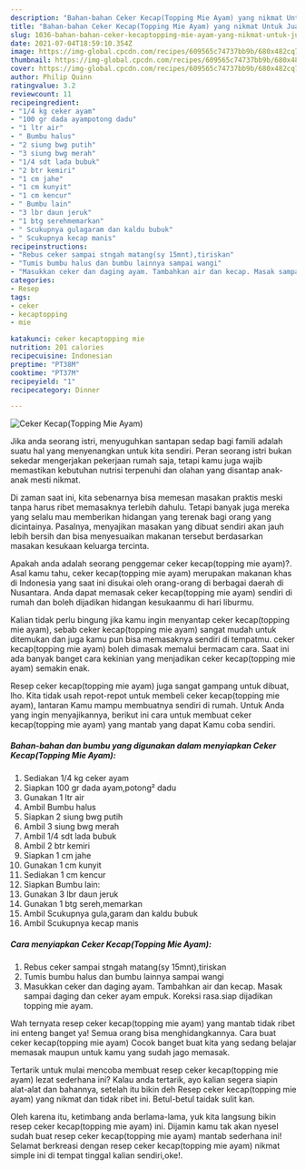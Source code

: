 ```yaml
---
description: "Bahan-bahan Ceker Kecap(Topping Mie Ayam) yang nikmat Untuk Jualan"
title: "Bahan-bahan Ceker Kecap(Topping Mie Ayam) yang nikmat Untuk Jualan"
slug: 1036-bahan-bahan-ceker-kecaptopping-mie-ayam-yang-nikmat-untuk-jualan
date: 2021-07-04T18:59:10.354Z
image: https://img-global.cpcdn.com/recipes/609565c74737bb9b/680x482cq70/ceker-kecaptopping-mie-ayam-foto-resep-utama.jpg
thumbnail: https://img-global.cpcdn.com/recipes/609565c74737bb9b/680x482cq70/ceker-kecaptopping-mie-ayam-foto-resep-utama.jpg
cover: https://img-global.cpcdn.com/recipes/609565c74737bb9b/680x482cq70/ceker-kecaptopping-mie-ayam-foto-resep-utama.jpg
author: Philip Quinn
ratingvalue: 3.2
reviewcount: 11
recipeingredient:
- "1/4 kg ceker ayam"
- "100 gr dada ayampotong dadu"
- "1 ltr air"
- " Bumbu halus"
- "2 siung bwg putih"
- "3 siung bwg merah"
- "1/4 sdt lada bubuk"
- "2 btr kemiri"
- "1 cm jahe"
- "1 cm kunyit"
- "1 cm kencur"
- " Bumbu lain"
- "3 lbr daun jeruk"
- "1 btg serehmemarkan"
- " Scukupnya gulagaram dan kaldu bubuk"
- " Scukupnya kecap manis"
recipeinstructions:
- "Rebus ceker sampai stngah matang(sy 15mnt),tiriskan"
- "Tumis bumbu halus dan bumbu lainnya sampai wangi"
- "Masukkan ceker dan daging ayam. Tambahkan air dan kecap. Masak sampai daging dan ceker ayam empuk. Koreksi rasa.siap dijadikan topping mie ayam."
categories:
- Resep
tags:
- ceker
- kecaptopping
- mie

katakunci: ceker kecaptopping mie 
nutrition: 201 calories
recipecuisine: Indonesian
preptime: "PT38M"
cooktime: "PT37M"
recipeyield: "1"
recipecategory: Dinner

---
```



![Ceker Kecap(Topping Mie Ayam)](https://img-global.cpcdn.com/recipes/609565c74737bb9b/680x482cq70/ceker-kecaptopping-mie-ayam-foto-resep-utama.jpg)

Jika anda seorang istri, menyuguhkan santapan sedap bagi famili adalah suatu hal yang menyenangkan untuk kita sendiri. Peran seorang istri bukan sekedar mengerjakan pekerjaan rumah saja, tetapi kamu juga wajib memastikan kebutuhan nutrisi terpenuhi dan olahan yang disantap anak-anak mesti nikmat.

Di zaman  saat ini, kita sebenarnya bisa memesan masakan praktis meski tanpa harus ribet memasaknya terlebih dahulu. Tetapi banyak juga mereka yang selalu mau memberikan hidangan yang terenak bagi orang yang dicintainya. Pasalnya, menyajikan masakan yang dibuat sendiri akan jauh lebih bersih dan bisa menyesuaikan makanan tersebut berdasarkan masakan kesukaan keluarga tercinta. 



Apakah anda adalah seorang penggemar ceker kecap(topping mie ayam)?. Asal kamu tahu, ceker kecap(topping mie ayam) merupakan makanan khas di Indonesia yang saat ini disukai oleh orang-orang di berbagai daerah di Nusantara. Anda dapat memasak ceker kecap(topping mie ayam) sendiri di rumah dan boleh dijadikan hidangan kesukaanmu di hari liburmu.

Kalian tidak perlu bingung jika kamu ingin menyantap ceker kecap(topping mie ayam), sebab ceker kecap(topping mie ayam) sangat mudah untuk ditemukan dan juga kamu pun bisa memasaknya sendiri di tempatmu. ceker kecap(topping mie ayam) boleh dimasak memalui bermacam cara. Saat ini ada banyak banget cara kekinian yang menjadikan ceker kecap(topping mie ayam) semakin enak.

Resep ceker kecap(topping mie ayam) juga sangat gampang untuk dibuat, lho. Kita tidak usah repot-repot untuk membeli ceker kecap(topping mie ayam), lantaran Kamu mampu membuatnya sendiri di rumah. Untuk Anda yang ingin menyajikannya, berikut ini cara untuk membuat ceker kecap(topping mie ayam) yang mantab yang dapat Kamu coba sendiri.

<!--inarticleads1-->

##### Bahan-bahan dan bumbu yang digunakan dalam menyiapkan Ceker Kecap(Topping Mie Ayam):

1. Sediakan 1/4 kg ceker ayam
1. Siapkan 100 gr dada ayam,potong² dadu
1. Gunakan 1 ltr air
1. Ambil  Bumbu halus
1. Siapkan 2 siung bwg putih
1. Ambil 3 siung bwg merah
1. Ambil 1/4 sdt lada bubuk
1. Ambil 2 btr kemiri
1. Siapkan 1 cm jahe
1. Gunakan 1 cm kunyit
1. Sediakan 1 cm kencur
1. Siapkan  Bumbu lain:
1. Gunakan 3 lbr daun jeruk
1. Gunakan 1 btg sereh,memarkan
1. Ambil  Scukupnya gula,garam dan kaldu bubuk
1. Ambil  Scukupnya kecap manis




<!--inarticleads2-->

##### Cara menyiapkan Ceker Kecap(Topping Mie Ayam):

1. Rebus ceker sampai stngah matang(sy 15mnt),tiriskan
1. Tumis bumbu halus dan bumbu lainnya sampai wangi
1. Masukkan ceker dan daging ayam. Tambahkan air dan kecap. Masak sampai daging dan ceker ayam empuk. Koreksi rasa.siap dijadikan topping mie ayam.




Wah ternyata resep ceker kecap(topping mie ayam) yang mantab tidak ribet ini enteng banget ya! Semua orang bisa menghidangkannya. Cara buat ceker kecap(topping mie ayam) Cocok banget buat kita yang sedang belajar memasak maupun untuk kamu yang sudah jago memasak.

Tertarik untuk mulai mencoba membuat resep ceker kecap(topping mie ayam) lezat sederhana ini? Kalau anda tertarik, ayo kalian segera siapin alat-alat dan bahannya, setelah itu bikin deh Resep ceker kecap(topping mie ayam) yang nikmat dan tidak ribet ini. Betul-betul taidak sulit kan. 

Oleh karena itu, ketimbang anda berlama-lama, yuk kita langsung bikin resep ceker kecap(topping mie ayam) ini. Dijamin kamu tak akan nyesel sudah buat resep ceker kecap(topping mie ayam) mantab sederhana ini! Selamat berkreasi dengan resep ceker kecap(topping mie ayam) nikmat simple ini di tempat tinggal kalian sendiri,oke!.

